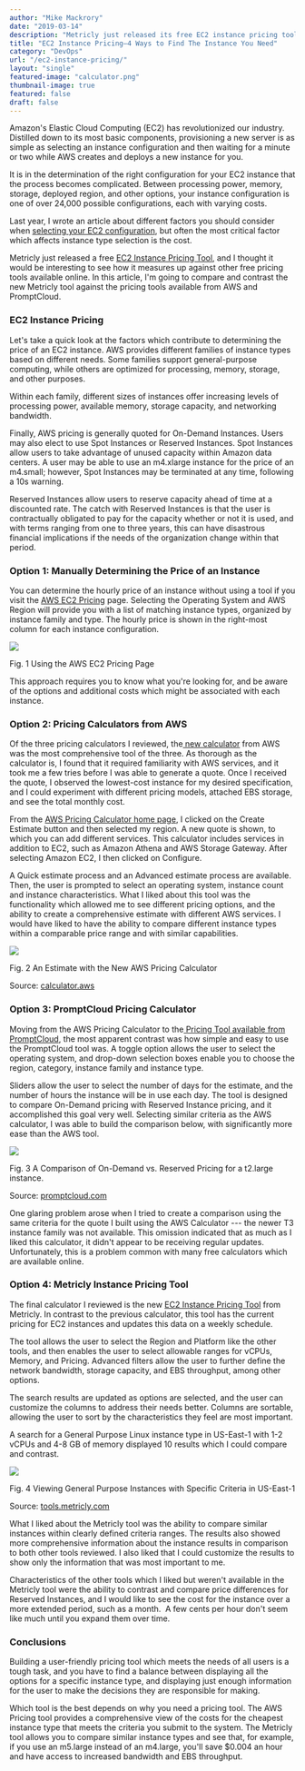 ```yaml
---
author: "Mike Mackrory"
date: "2019-03-14"
description: "Metricly just released its free EC2 instance pricing tool—here's how it stacks up against other EC2 pricing tools available."
title: "EC2 Instance Pricing—4 Ways to Find The Instance You Need"
category: "DevOps"
url: "/ec2-instance-pricing/"
layout: "single"
featured-image: "calculator.png"
thumbnail-image: true
featured: false
draft: false
---
```


Amazon's Elastic Cloud Computing (EC2) has revolutionized our industry. Distilled down to its most basic components, provisioning a new server is as simple as selecting an instance configuration and then waiting for a minute or two while AWS creates and deploys a new instance for you.

It is in the determination of the right configuration for your EC2 instance that the process becomes complicated. Between processing power, memory, storage, deployed region, and other options, your instance configuration is one of over 24,000 possible configurations, each with varying costs.

Last year, I wrote an article about different factors you should consider when [selecting your EC2 configuration](/ec2-instance-types/), but often the most critical factor which affects instance type selection is the cost.

Metricly just released a free [EC2 Instance Pricing Tool](https://tools.metricly.com/), and I thought it would be interesting to see how it measures up against other free pricing tools available online. In this article, I'm going to compare and contrast the new Metricly tool against the pricing tools available from AWS and PromptCloud.

### EC2 Instance Pricing

Let's take a quick look at the factors which contribute to determining the price of an EC2 instance. AWS provides different families of instance types based on different needs. Some families support general-purpose computing, while others are optimized for processing, memory, storage, and other purposes.

Within each family, different sizes of instances offer increasing levels of processing power, available memory, storage capacity, and networking bandwidth.

Finally, AWS pricing is generally quoted for On-Demand Instances. Users may also elect to use Spot Instances or Reserved Instances. Spot Instances allow users to take advantage of unused capacity within Amazon data centers. A user may be able to use an m4.xlarge instance for the price of an m4.small; however, Spot Instances may be terminated at any time, following a 10s warning.

Reserved Instances allow users to reserve capacity ahead of time at a discounted rate. The catch with Reserved Instances is that the user is contractually obligated to pay for the capacity whether or not it is used, and with terms ranging from one to three years, this can have disastrous financial implications if the needs of the organization change within that period.

### Option 1: Manually Determining the Price of an Instance

You can determine the hourly price of an instance without using a tool if you visit the [AWS EC2 Pricing](https://aws.amazon.com/ec2/pricing/on-demand/) page. Selecting the Operating System and AWS Region will provide you with a list of matching instance types, organized by instance family and type. The hourly price is shown in the right-most column for each instance configuration.

![](/img/blog/uploads/aws-pricing-page.png)

Fig. 1 Using the AWS EC2 Pricing Page

This approach requires you to know what you're looking for, and be aware of the options and additional costs which might be associated with each instance.

### Option 2: Pricing Calculators from AWS

Of the three pricing calculators I reviewed, the[ new calculator](https://aws.amazon.com/blogs/aws/check-it-out-new-aws-pricing-calculator-for-ec2-and-ebs/) from AWS was the most comprehensive tool of the three. As thorough as the calculator is, I found that it required familiarity with AWS services, and it took me a few tries before I was able to generate a quote. Once I received the quote, I observed the lowest-cost instance for my desired specification, and I could experiment with different pricing models, attached EBS storage, and see the total monthly cost.

From the [AWS Pricing Calculator home page](https://calculator.aws/#/), I clicked on the Create Estimate button and then selected my region. A new quote is shown, to which you can add different services. This calculator includes services in addition to EC2, such as Amazon Athena and AWS Storage Gateway. After selecting Amazon EC2, I then clicked on Configure.

A Quick estimate process and an Advanced estimate process are available. Then, the user is prompted to select an operating system, instance count and instance characteristics. What I liked about this tool was the functionality which allowed me to see different pricing options, and the ability to create a comprehensive estimate with different AWS services. I would have liked to have the ability to compare different instance types within a comparable price range and with similar capabilities.

![](/img/blog/uploads/aws-calculator.png)

Fig. 2 An Estimate with the New AWS Pricing Calculator

Source: [calculator.aws](https://calculator.aws/#/)

### Option 3: PromptCloud Pricing Calculator

Moving from the AWS Pricing Calculator to the[ Pricing Tool available from PromptCloud](https://www.promptcloud.com/ec2-ondemand-vs-reserved-instance-pricing.php), the most apparent contrast was how simple and easy to use the PromptCloud tool was. A toggle option allows the user to select the operating system, and drop-down selection boxes enable you to choose the region, category, instance family and instance type.

Sliders allow the user to select the number of days for the estimate, and the number of hours the instance will be in use each day. The tool is designed to compare On-Demand pricing with Reserved Instance pricing, and it accomplished this goal very well. Selecting similar criteria as the AWS calculator, I was able to build the comparison below, with significantly more ease than the AWS tool.

![](/img/blog/uploads/prompt-cloud.png)

Fig. 3 A Comparison of On-Demand vs. Reserved Pricing for a t2.large instance.

Source: [promptcloud.com](https://www.promptcloud.com/ec2-ondemand-vs-reserved-instance-pricing.php)

One glaring problem arose when I tried to create a comparison using the same criteria for the quote I built using the AWS Calculator --- the newer T3 instance family was not available. This omission indicated that as much as I liked this calculator, it didn't appear to be receiving regular updates. Unfortunately, this is a problem common with many free calculators which are available online.

### Option 4: Metricly Instance Pricing Tool

The final calculator I reviewed is the new [EC2 Instance Pricing Tool](https://tools.metricly.com/) from Metricly. In contrast to the previous calculator, this tool has the current pricing for EC2 instances and updates this data on a weekly schedule.

The tool allows the user to select the Region and Platform like the other tools, and then enables the user to select allowable ranges for vCPUs, Memory, and Pricing. Advanced filters allow the user to further define the network bandwidth, storage capacity, and EBS throughput, among other options.

The search results are updated as options are selected, and the user can customize the columns to address their needs better. Columns are sortable, allowing the user to sort by the characteristics they feel are most important.

A search for a General Purpose Linux instance type in US-East-1 with 1-2 vCPUs and 4-8 GB of memory displayed 10 results which I could compare and contrast.

![](/img/blog/uploads/metricly-ec2-pricing-tool.png)

Fig. 4 Viewing General Purpose Instances with Specific Criteria in US-East-1

Source: [tools.metricly.com](https://tools.metricly.com/)

What I liked about the Metricly tool was the ability to compare similar instances within clearly defined criteria ranges. The results also showed more comprehensive information about the instance results in comparison to both other tools reviewed. I also liked that I could customize the results to show only the information that was most important to me.

Characteristics of the other tools which I liked but weren't available in the Metricly tool were the ability to contrast and compare price differences for Reserved Instances, and I would like to see the cost for the instance over a more extended period, such as a month.  A few cents per hour don't seem like much until you expand them over time.

### Conclusions

Building a user-friendly pricing tool which meets the needs of all users is a tough task, and you have to find a balance between displaying all the options for a specific instance type, and displaying just enough information for the user to make the decisions they are responsible for making.

Which tool is the best depends on why you need a pricing tool. The AWS Pricing tool provides a comprehensive view of the costs for the cheapest instance type that meets the criteria you submit to the system. The Metricly tool allows you to compare similar instance types and see that, for example, if you use an m5.large instead of an m4.large, you'll save $0.004 an hour and have access to increased bandwidth and EBS throughput.
